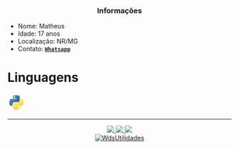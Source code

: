 <h3 align="center">Informações</h3>
    <ul>
        <li>Nome: Matheus</li>
        <li>Idade: 17 anos</li>
        <li>Localização: NR/MG</li>
        <li>Contato: <a href="https://wa.me/5555555555555555555" target="_blank"><b><strong><code>Whatsapp</code></strong></b></a></li>
    </ul>
<h1 align="left">Linguagens</h1>
    <p align="left">
        <a href="https://flask.palletsprojects.com/" target="_blank" rel="noreferrer">  <img src="https://raw.githubusercontent.com/devicons/devicon/master/icons/python/python-original.svg" alt="python" width="40" height="40"/> </a>
    <hr>
    <p align="center">
        <a href="https://github.com/WdsUtilidades"><img src="https://komarev.com/ghpvc/?username=WdsUtilidades&color=blueviolet">
            <img src="https://shields.io/github/stars/WdsUtilidades">
            <img src="https://shields.io/github/followers/WdsUtilidades?label=Follow">
        <br>
        <img src="https://github-readme-stats.vercel.app/api?username=WdsUtilidades&show_icons=true&locale=en" alt="WdsUtilidades" width=480 height=480/>
    </p>
